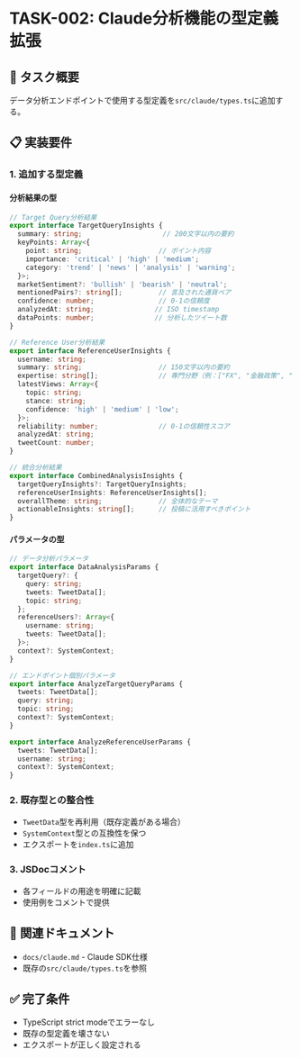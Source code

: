 # TASK-002: Claude分析機能の型定義拡張

## 🎯 タスク概要
データ分析エンドポイントで使用する型定義を`src/claude/types.ts`に追加する。

## 📋 実装要件

### 1. 追加する型定義

#### 分析結果の型
```typescript
// Target Query分析結果
export interface TargetQueryInsights {
  summary: string;                    // 200文字以内の要約
  keyPoints: Array<{
    point: string;                   // ポイント内容
    importance: 'critical' | 'high' | 'medium';
    category: 'trend' | 'news' | 'analysis' | 'warning';
  }>;
  marketSentiment?: 'bullish' | 'bearish' | 'neutral';
  mentionedPairs?: string[];         // 言及された通貨ペア
  confidence: number;                // 0-1の信頼度
  analyzedAt: string;               // ISO timestamp
  dataPoints: number;               // 分析したツイート数
}

// Reference User分析結果
export interface ReferenceUserInsights {
  username: string;
  summary: string;                   // 150文字以内の要約
  expertise: string[];               // 専門分野（例：["FX", "金融政策", "テクニカル分析"]）
  latestViews: Array<{
    topic: string;
    stance: string;
    confidence: 'high' | 'medium' | 'low';
  }>;
  reliability: number;               // 0-1の信頼性スコア
  analyzedAt: string;
  tweetCount: number;
}

// 統合分析結果
export interface CombinedAnalysisInsights {
  targetQueryInsights?: TargetQueryInsights;
  referenceUserInsights: ReferenceUserInsights[];
  overallTheme: string;              // 全体的なテーマ
  actionableInsights: string[];      // 投稿に活用すべきポイント
}
```

#### パラメータの型
```typescript
// データ分析パラメータ
export interface DataAnalysisParams {
  targetQuery?: {
    query: string;
    tweets: TweetData[];
    topic: string;
  };
  referenceUsers?: Array<{
    username: string;
    tweets: TweetData[];
  }>;
  context?: SystemContext;
}

// エンドポイント個別パラメータ
export interface AnalyzeTargetQueryParams {
  tweets: TweetData[];
  query: string;
  topic: string;
  context?: SystemContext;
}

export interface AnalyzeReferenceUserParams {
  tweets: TweetData[];
  username: string;
  context?: SystemContext;
}
```

### 2. 既存型との整合性
- `TweetData`型を再利用（既存定義がある場合）
- `SystemContext`型との互換性を保つ
- エクスポートを`index.ts`に追加

### 3. JSDocコメント
- 各フィールドの用途を明確に記載
- 使用例をコメントで提供

## 📁 関連ドキュメント
- `docs/claude.md` - Claude SDK仕様
- 既存の`src/claude/types.ts`を参照

## ✅ 完了条件
- TypeScript strict modeでエラーなし
- 既存の型定義を壊さない
- エクスポートが正しく設定される